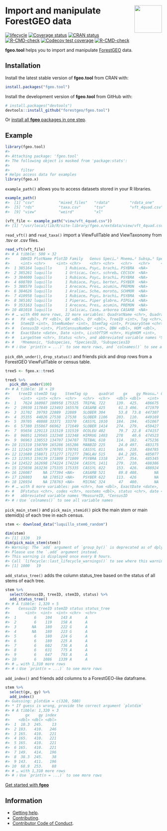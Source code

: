 
<!-- README.md is generated from README.Rmd. Please edit that file -->

# <img src="https://i.imgur.com/vTLlhbp.png" align="right" height=88 /> Import and manipulate ForestGEO data

<!-- badges: start -->

[![lifecycle](https://img.shields.io/badge/lifecycle-maturing-blue.svg)](https://lifecycle.r-lib.org/articles/stages.html)
[![Coverage
status](https://coveralls.io/repos/github/forestgeo/fgeo.tool/badge.svg)](https://coveralls.io/github/forestgeo/fgeo.tool)
[![CRAN
status](https://www.r-pkg.org/badges/version/fgeo.tool)](https://cran.r-project.org/package=fgeo.tool)
[![R-CMD-check](https://github.com/forestgeo/fgeo.tool/workflows/R-CMD-check/badge.svg)](https://github.com/forestgeo/fgeo.tool/actions)
[![Codecov test
coverage](https://codecov.io/gh/forestgeo/fgeo.tool/branch/main/graph/badge.svg)](https://app.codecov.io/gh/forestgeo/fgeo.tool?branch=main)
[![R-CMD-check](https://github.com/forestgeo/fgeo.tool/actions/workflows/R-CMD-check.yaml/badge.svg)](https://github.com/forestgeo/fgeo.tool/actions/workflows/R-CMD-check.yaml)
<!-- badges: end -->

**fgeo.tool** helps you to import and manipulate
[ForestGEO](https://forestgeo.si.edu/) data.

## Installation

Install the latest stable version of **fgeo.tool** from CRAN with:

``` r
install.packages("fgeo.tool")
```

Install the development version of **fgeo.tool** from GitHub with:

``` r
# install.packages("devtools")
devtools::install_github("forestgeo/fgeo.tool")
```

Or [install all **fgeo** packages in one
step](https://forestgeo.github.io/fgeo//index.html#installation).

## Example

``` r
library(fgeo.tool)
#> 
#> Attaching package: 'fgeo.tool'
#> The following object is masked from 'package:stats':
#> 
#>     filter
# Helps access data for examples
library(fgeo.x)
```

`example_path()` allows you to access datasets stored in your R
libraries.

``` r
example_path()
#>  [1] "csv"           "mixed_files"   "rdata"         "rdata_one"    
#>  [5] "rds"           "taxa.csv"      "tsv"           "vft_4quad.csv"
#>  [9] "view"          "weird"         "xl"

(vft_file <- example_path("view/vft_4quad.csv"))
#> [1] "/usr/local/lib/R/site-library/fgeo.x/extdata/view/vft_4quad.csv"
```

`read_vft()` and `read_taxa()` import a ViewFullTable and ViewTaxonomy
from .tsv or .csv files.

``` r
read_vft(vft_file)
#> # A tibble: 500 × 32
#>     DBHID PlotName PlotID Family   Genus Speci…¹ Mnemo…² Subsp…³ Speci…⁴ Subsp…⁵
#>     <int> <chr>     <int> <chr>    <chr> <chr>   <chr>   <chr>     <int> <chr>  
#>  1 385164 luquillo      1 Rubiace… Psyc… brachi… PSYBRA  <NA>        185 <NA>   
#>  2 385261 luquillo      1 Urticac… Cecr… schreb… CECSCH  <NA>         74 <NA>   
#>  3 384600 luquillo      1 Rubiace… Psyc… brachi… PSYBRA  <NA>        185 <NA>   
#>  4 608789 luquillo      1 Rubiace… Psyc… berter… PSYBER  <NA>        184 <NA>   
#>  5 388579 luquillo      1 Arecace… Pres… acumin… PREMON  <NA>        182 <NA>   
#>  6 384626 luquillo      1 Araliac… Sche… moroto… SCHMOR  <NA>        196 <NA>   
#>  7 410958 luquillo      1 Rubiace… Psyc… brachi… PSYBRA  <NA>        185 <NA>   
#>  8 385102 luquillo      1 Piperac… Piper glabre… PIPGLA  <NA>        174 <NA>   
#>  9 353163 luquillo      1 Arecace… Pres… acumin… PREMON  <NA>        182 <NA>   
#> 10 481018 luquillo      1 Salicac… Case… arborea CASARB  <NA>         70 <NA>   
#> # … with 490 more rows, 22 more variables: QuadratName <chr>, QuadratID <int>,
#> #   PX <dbl>, PY <dbl>, QX <dbl>, QY <dbl>, TreeID <int>, Tag <chr>,
#> #   StemID <int>, StemNumber <int>, StemTag <int>, PrimaryStem <chr>,
#> #   CensusID <int>, PlotCensusNumber <int>, DBH <dbl>, HOM <dbl>,
#> #   ExactDate <date>, Date <int>, ListOfTSM <chr>, HighHOM <int>,
#> #   LargeStem <chr>, Status <chr>, and abbreviated variable names ¹​SpeciesName,
#> #   ²​Mnemonic, ³​Subspecies, ⁴​SpeciesID, ⁵​SubspeciesID
#> # ℹ Use `print(n = ...)` to see more rows, and `colnames()` to see all variable names
```

`pick_dbh_under()`, `drop_status()` and friends pick and drop rows from
a ForestGEO ViewFullTable or census table.

``` r
tree5 <- fgeo.x::tree5

tree5 %>% 
  pick_dbh_under(100)
#> # A tibble: 18 × 19
#>    treeID stemID tag    StemTag sp     quadrat    gx    gy Measu…¹ Censu…²   dbh
#>     <int>  <int> <chr>  <chr>   <chr>  <chr>   <dbl> <dbl>   <int>   <int> <dbl>
#>  1   7624 160987 108958 175325  TRIPAL 722     139.  425.   486675       5  10.9
#>  2  19930 117849 123493 165576  CASARB 425      61.3 496.   471979       5  23.6
#>  3  31702  39793 22889  22889   SLOBER 304      53.8  73.8  447307       5  67  
#>  4  35355  44026 27538  27538   SLOBER 1106    203.  110.   449169       5  50  
#>  5  39705  48888 33371  33370   CASSYL 1010    184.  194.   451067       5  67  
#>  6  57380 155867 66962  171649  SLOBER 1414    274.  279.   459427       5  16.6
#>  7  95656 129113 131519 131519  OCOLEU 402      79.7  22.8  474157       5  23.6
#>  8  96051 129565 132348 132348  HIRRUG 1403    278    40.6  474523       5  12.9
#>  9  96963 130553 134707 134707  TETBAL 610     114.  182.   475236       5  18.6
#> 10 115310 150789 165286 165286  MANBID 225      24.0 497.   483175       5  14.6
#> 11 121424 158579 170701 170701  CASSYL 811     146.  218.   484785       5  20.2
#> 12 121689 158871 171277 171277  INGLAU 515      84.2 285.   485077       5  13.4
#> 13 121953 159139 171809 171809  PSYBRA 1318    247.  354.   485345       5  14  
#> 14 124522 162698 174224 174224  CASSYL 1411    279.  210.   488386       5  13.1
#> 15 125038 163236 175335 175335  CASSYL 822     153.  426.   488924       5  14.5
#> 16 126087     NA 177394 <NA>    CASARB 521      89.8 408.       NA      NA  NA  
#> 17 126803     NA 178513 <NA>    PSYBER 622     113.  426        NA      NA  NA  
#> 18 126934     NA 178763 <NA>    MICRAC 324      47   480.       NA      NA  NA  
#> # … with 8 more variables: pom <chr>, hom <dbl>, ExactDate <date>,
#> #   DFstatus <chr>, codes <chr>, nostems <dbl>, status <chr>, date <dbl>, and
#> #   abbreviated variable names ¹​MeasureID, ²​CensusID
#> # ℹ Use `colnames()` to see all variable names
```

`pick_main_stem()` and `pick_main_stemid()` pick the main stem or main
stemid(s) of each tree in each census.

``` r
stem <- download_data("luquillo_stem6_random")

dim(stem)
#> [1] 1320   19
dim(pick_main_stem(stem))
#> Warning: The `add` argument of `group_by()` is deprecated as of dplyr 1.0.0.
#> Please use the `.add` argument instead.
#> This warning is displayed once every 8 hours.
#> Call `lifecycle::last_lifecycle_warnings()` to see where this warning was generated.
#> [1] 1000   19
```

`add_status_tree()` adds the column status_tree based on the status of
all stems of each tree.

``` r
stem %>% 
  select(CensusID, treeID, stemID, status) %>% 
  add_status_tree()
#> # A tibble: 1,320 × 5
#>    CensusID treeID stemID status status_tree
#>       <int>  <int>  <int> <chr>  <chr>      
#>  1        6    104    143 A      A          
#>  2        6    119    158 A      A          
#>  3       NA    180    222 G      A          
#>  4       NA    180    223 G      A          
#>  5        6    180    224 G      A          
#>  6        6    180    225 A      A          
#>  7        6    602    736 A      A          
#>  8        6    631    775 A      A          
#>  9        6    647    793 A      A          
#> 10        6   1086   1339 A      A          
#> # … with 1,310 more rows
#> # ℹ Use `print(n = ...)` to see more rows
```

`add_index()` and friends add columns to a ForestGEO-like dataframe.

``` r
stem %>% 
  select(gx, gy) %>% 
  add_index()
#> Guessing: plotdim = c(320, 500)
#> * If guess is wrong, provide the correct argument `plotdim`
#> # A tibble: 1,320 × 3
#>       gx    gy index
#>    <dbl> <dbl> <dbl>
#>  1  10.3  245.    13
#>  2 183.   410.   246
#>  3 165.   410.   221
#>  4 165.   410.   221
#>  5 165.   410.   221
#>  6 165.   410.   221
#>  7 149.   414.   196
#>  8  38.3  245.    38
#>  9 143.   411.   196
#> 10  68.9  253.    88
#> # … with 1,310 more rows
#> # ℹ Use `print(n = ...)` to see more rows
```

[Get started with **fgeo**](https://forestgeo.github.io/fgeo/)

## Information

-   [Getting help](https://forestgeo.github.io/fgeo.tool/SUPPORT.html).
-   [Contributing](https://forestgeo.github.io/fgeo.tool/CONTRIBUTING.html).
-   [Contributor Code of
    Conduct](https://forestgeo.github.io/fgeo.tool/CODE_OF_CONDUCT.html).
